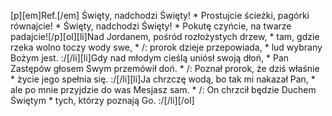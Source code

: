 [p][em]Ref.[/em] Święty, nadchodzi Święty! * Prostujcie ścieżki, pagórki równajcie! * Święty, nadchodzi Święty! * Pokutę czyńcie, na twarze padajcie![/p][ol][li]Nad Jordanem, pośród rozłożystych drzew, * tam, gdzie rzeka wolno toczy wody swe, * /: prorok dzieje przepowiada, * lud wybrany Bożym jest. :/[/li][li]Gdy nad młodym cieślą uniósł swoją dłoń, * Pan Zastępów głosem Swym przemówił doń. * /: Poznał prorok, że dziś właśnie * życie jego spełnia się. :/[/li][li]Ja chrzczę wodą, bo tak mi nakazał Pan, * ale po mnie przyjdzie do was Mesjasz sam. * /: On chrzcił będzie Duchem Świętym * tych, którzy poznają Go. :/[/li][/ol]
